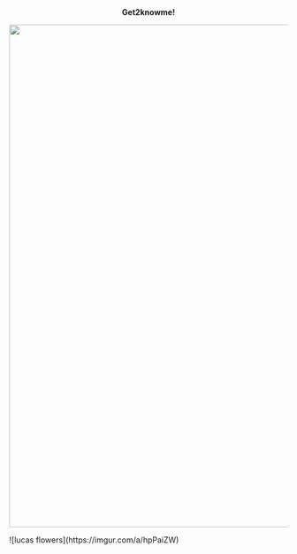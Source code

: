 <div align="center">
  
##
  **Get2knowme!**
</div>

<p align="center">
  <img width="668" height="909" src="https://imgur.com/a/hpPaiZW/668/909">
</p>
  ![lucas flowers](https://imgur.com/a/hpPaiZW)
<!--
**imXuxicidal/imXuxicidal** is a ✨ _special_ ✨ repository because its `README.md` (this file) appears on your GitHub profile.
